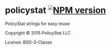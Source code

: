 # policystat [![NPM version](https://badge.fury.io/js/policystat.svg)](http://badge.fury.io/js/policystat) 

PolicyStat strings for easy reuse

Copyright © 2015 PolicyStat LLC

License: BSD-3-Clause
